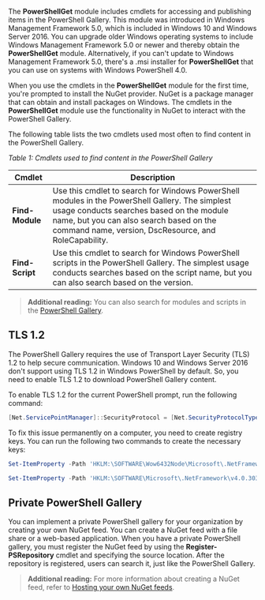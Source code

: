 The **PowerShellGet** module includes cmdlets for accessing and publishing items in the PowerShell Gallery. This module was introduced in Windows Management Framework 5.0, which is included in Windows 10 and Windows Server 2016. You can upgrade older Windows operating systems to include Windows Management Framework 5.0 or newer and thereby obtain the **PowerShellGet** module. Alternatively, if you can't update to Windows Management Framework 5.0, there's a .msi installer for **PowerShellGet** that you can use on systems with Windows PowerShell 4.0.

When you use the cmdlets in the **PowerShellGet** module for the first time, you're prompted to install the NuGet provider. NuGet is a package manager that can obtain and install packages on Windows. The cmdlets in the **PowerShellGet** module use the functionality in NuGet to interact with the PowerShell Gallery.

The following table lists the two cmdlets used most often to find content in the PowerShell Gallery.

*Table 1: Cmdlets used to find content in the PowerShell Gallery*

| Cmdlet        | Description                                                  |
| ------------- | ------------------------------------------------------------ |
| **Find-Module** | Use this cmdlet to search for Windows PowerShell modules in the PowerShell Gallery. The simplest usage conducts searches based on the module name, but you can also search based on the command name, version, DscResource, and RoleCapability. |
| **Find-Script** | Use this cmdlet to search for Windows PowerShell scripts in the PowerShell Gallery. The simplest usage conducts searches based on the script name, but you can also search based on the version. |

> **Additional reading:** You can also search for modules and scripts in the [PowerShell Gallery](https://aka.ms/ue14hl).

## TLS 1.2

The PowerShell Gallery requires the use of Transport Layer Security (TLS) 1.2 to help secure communication. Windows 10 and Windows Server 2016 don't support using TLS 1.2 in Windows PowerShell by default. So, you need to enable TLS 1.2 to download PowerShell Gallery content.

To enable TLS 1.2 for the current PowerShell prompt, run the following command:

```powershell
[Net.ServicePointManager]::SecurityProtocol = [Net.SecurityProtocolType]::Tls12 
```

To fix this issue permanently on a computer, you need to create registry keys. You can run the following two commands to create the necessary keys:

```powershell
Set-ItemProperty -Path 'HKLM:\SOFTWARE\Wow6432Node\Microsoft\.NetFramework\v4.0.30319'-Name 'SchUseStrongCrypto' -Value '1' -Type DWord
```

```powershell
Set-ItemProperty -Path 'HKLM:\SOFTWARE\Microsoft\.NetFramework\v4.0.30319' -Name 'SchUseStrongCrypto' -Value '1' -Type DWord
```

## Private PowerShell Gallery

You can implement a private PowerShell gallery for your organization by creating your own NuGet feed. You can create a NuGet feed with a file share or a web-based application. When you have a private PowerShell gallery, you must register the NuGet feed by using the **Register-PSRepository** cmdlet and specifying the source location. After the repository is registered, users can search it, just like the PowerShell Gallery.

> **Additional reading:** For more information about creating a NuGet feed, refer to [Hosting your own NuGet feeds](https://aka.ms/vm0ys1).

